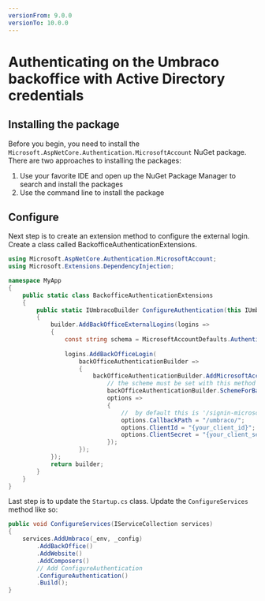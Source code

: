 ```yaml
---
versionFrom: 9.0.0
versionTo: 10.0.0
---
```


# Authenticating on the Umbraco backoffice with Active Directory credentials

## Installing the package

Before you begin, you need to install the `Microsoft.AspNetCore.Authentication.MicrosoftAccount` NuGet package. There are two approaches to installing the packages:

1. Use your favorite IDE and open up the NuGet Package Manager to search and install the packages
1. Use the command line to install the package

## Configure
Next step is to create an extension method to configure the external login. Create a class called BackofficeAuthenticationExtensions.

```csharp
using Microsoft.AspNetCore.Authentication.MicrosoftAccount;
using Microsoft.Extensions.DependencyInjection;

namespace MyApp
{
    public static class BackofficeAuthenticationExtensions
    {
        public static IUmbracoBuilder ConfigureAuthentication(this IUmbracoBuilder builder)
        {
            builder.AddBackOfficeExternalLogins(logins =>
            {
                const string schema = MicrosoftAccountDefaults.AuthenticationScheme;
                
                logins.AddBackOfficeLogin(
                    backOfficeAuthenticationBuilder =>
                    {
                        backOfficeAuthenticationBuilder.AddMicrosoftAccount(
                            // the scheme must be set with this method to work for the back office
                            backOfficeAuthenticationBuilder.SchemeForBackOffice(schema) ?? string.Empty,
                            options =>
                            {
                                //  by default this is '/signin-microsoft' but it needs to be changed to this
                                options.CallbackPath = "/umbraco/";
                                options.ClientId = "{your_client_id}";
                                options.ClientSecret = "{your_client_secret}}";
                            });
                    });
            });
            return builder;
        }
    }
}
```

Last step is to update the `Startup.cs` class. Update the `ConfigureServices` method like so: 

```csharp
public void ConfigureServices(IServiceCollection services)
{
    services.AddUmbraco(_env, _config)
        .AddBackOffice()
        .AddWebsite()
        .AddComposers()
        // Add ConfigureAuthentication
        .ConfigureAuthentication()
        .Build();
}
```